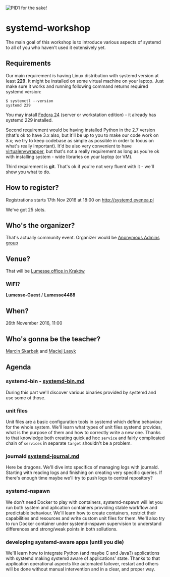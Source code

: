 ![PID1 for the sake!](http://maciej.lasyk.info/images/pid1.png)

# systemd-workshop

The main goal of this workshop is to introduce various aspects of systemd to
all of you who haven't used it extensively yet.

## Requirements

Our main requirement is having Linux distribution with systemd version at least
**229**. It might be installed on some virtual machine on your laptop. Just
make sure it works and running following command returns required systemd
version:

```
$ systemctl --version
systemd 229
```

You may install [Fedora 24](https://getfedora.org/) (server or workstation
edition) - it already has systemd 229 installed.

Second requirement would be having installed Python in the 2.7 version (that's
ok to have 3.x also, but it'll be up to you to make our code work on 3.x; we
try to keep codebase as simple as possible in order to focus on what's really
important). It'd be also very convenient to have
[virtualenvwrapper](git@github.com:docent-net/systemd-workshop.git), but that's
not a really requirement as long as you're ok with installing system - wide
libraries on your laptop (or VM).

Third requirement is **git**. That's ok if you're not very fluent with it -
we'll show you what to do.

## How to register?

Registrations starts 17th Nov 2016 at 18:00 on http://systemd.evenea.pl

We've got 25 slots.

## Who's the organizer?

That's actually community event. Organizer would be [Anonymous Admins
group](https://www.meetup.com/AnonimowiAdmini/)

## Venue?

That will be [Lumesse office in Kraków](https://goo.gl/zDxemw)

### WIFI? ###

**Lumesse-Guest** / **Lumesse4488**

## When?

26th November 2016, 11:00

## Who's gonna be the teacher?

[Marcin Skarbek](https://www.linkedin.com/in/marcinskarbek) and [Maciej Lasyk](https://www.linkedin.com/in/maciej-lasyk-04819942)

## Agenda

### systemd-bin - [systemd-bin.md](systemd-bin.md)

During this part we'll discover various binaries provided by systemd and use
some ot those.

### unit files

Unit files are a basic configuration tools in systemd which define behaviour for the whole system.
We'll learn what types of unit files systemd provides, what is the purpose of them
and how to correctly write a new one. Thanks to that knowledge both creating quick ad hoc `service`
and fairly complicated chain of `services` in separate `target` shouldn't be a problem. 

### journald [systemd-journal.md](systemd-journal.md)

Here be dragons. We'll dive into specifics of managing logs with journald.
Starting with reading logs and finishing on creating very specific queries. If
there's enough time maybe we'll try to push logs to central repository?

### systemd-nspawn

We don't need Docker to play with containers, systemd-nspawn will let you run
both system and aplication containers providing stable workflow and predictable behaviour.
We'll learn how to create containers, restrict their capabilities and resources
and write custom unit files for them. We'll also try to run Docker container under
systemd-nspawn supervision to understand differences and strong/weak points in both sollutions. 

### developing systemd-aware apps (until you die)

We'll learn how to integrate Python (and maybe C and Java?) applications with 
systemd making systemd aware of applications' state. Thanks to that application 
operational aspects like automated failover, restart and others will be done 
without manual intervention and in a clear, and proper way.

